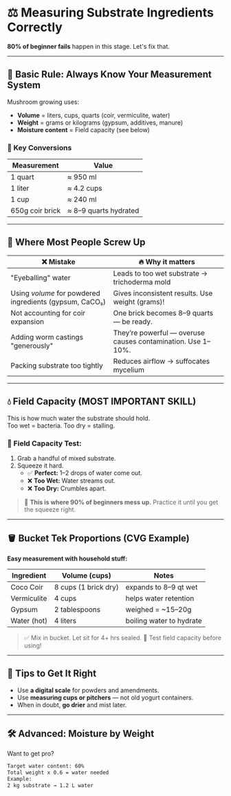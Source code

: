 # ⚖️ Measuring Substrate Ingredients Correctly

**80% of beginner fails** happen in this stage. Let's fix that.

---

## 🧪 Basic Rule: Always Know Your Measurement System

Mushroom growing uses:
- **Volume** = liters, cups, quarts (coir, vermiculite, water)
- **Weight** = grams or kilograms (gypsum, additives, manure)
- **Moisture content** = Field capacity (see below)

### 📏 Key Conversions
| Measurement | Value |
|-------------|-------|
| 1 quart     | ≈ 950 ml |
| 1 liter     | ≈ 4.2 cups |
| 1 cup       | ≈ 240 ml |
| 650g coir brick | ≈ 8–9 quarts hydrated |

---

## 🔴 Where Most People Screw Up

| ❌ Mistake | 🔥 Why it matters |
|-----------|------------------|
| "Eyeballing" water | Leads to too wet substrate → trichoderma mold |
| Using *volume* for powdered ingredients (gypsum, CaCO₃) | Gives inconsistent results. Use weight (grams)! |
| Not accounting for coir expansion | One brick becomes 8–9 quarts — be ready. |
| Adding worm castings "generously" | They’re powerful — overuse causes contamination. Use 1–10%. |
| Packing substrate too tightly | Reduces airflow → suffocates mycelium |

---

## 💧 Field Capacity (MOST IMPORTANT SKILL)

This is how much water the substrate should hold.  
Too wet = bacteria. Too dry = stalling.

### 🧪 Field Capacity Test:
1. Grab a handful of mixed substrate.
2. Squeeze it hard.
   - ✅ **Perfect:** 1–2 drops of water come out.
   - ❌ **Too Wet:** Water streams out.
   - ❌ **Too Dry:** Crumbles apart.

> 🔴 **This is where 90% of beginners mess up.** Practice it until you get the squeeze right.

---

## 🪣 Bucket Tek Proportions (CVG Example)

**Easy measurement with household stuff:**

| Ingredient     | Volume (cups) | Notes |
|----------------|---------------|-------|
| Coco Coir      | 8 cups (1 brick dry) | expands to 8–9 qt wet |
| Vermiculite    | 4 cups        | helps water retention |
| Gypsum         | 2 tablespoons | weighed = ~15–20g |
| Water (hot)    | 4 liters      | boiling water to hydrate |

> ✅ Mix in bucket. Let sit for 4+ hrs sealed.
> 🔴 Test field capacity before using!

---

## 🧠 Tips to Get It Right

- Use **a digital scale** for powders and amendments.
- Use **measuring cups or pitchers** — not old yogurt containers.
- When in doubt, **go drier** and mist later.

---

## 🛠 Advanced: Moisture by Weight

Want to get pro?

```bash
Target water content: 60%
Total weight x 0.6 = water needed
Example:
2 kg substrate → 1.2 L water
